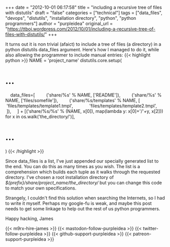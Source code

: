 +++
date = "2012-10-01 06:17:58"
title = "including a recursive tree of files with distutils"
draft = "false"
categories = ["technical"]
tags = ["data_files", "devops", "distutils", "installation directory", "python", "python programmers"]
author = "purpleidea"
original_url = "https://ttboj.wordpress.com/2012/10/01/including-a-recursive-tree-of-files-with-distutils/"
+++

It turns out it is non trivial (afaict) to include a tree of files (a directory) in a python distutils data_files argument. Here's how I managed to do it, while also allowing the programmer to include manual entries:
{{< highlight python >}}
NAME = 'project_name'
distutils.core.setup(
# ...
    data_files=[
        ('share/%s' % NAME, ['README']),
        ('share/%s' % NAME, ['files/somefile']),
        ('share/%s/templates' % NAME, [
            'files/templates/template1.tmpl',
            'files/templates/template2.tmpl',
        ]),
    ] + [('share/%s/%s' % (NAME, x[0]), map(lambda y: x[0]+'/'+y, x[2])) for x in os.walk('the_directory/')],
# ...
)
{{< /highlight >}}

Since data_files is a list, I've just appended our specially generated list to the end. You can do this as many times as you wish. The list is a comprehension which builds each tuple as it walks through the requested directory. I've chosen a root installation directory of <em>${prefix}/share/project_name/the_directory/</em> but you can change this code to match your own specifications.

Strangely, I couldn't find this solution when searching the Internets, so I had to write it myself. Perhaps my google-fu is weak, and maybe this post needs to get some linkage to help out the rest of us python programmers.

Happy hacking,
James

{{< m9rx-hire-james >}}
{{< mastodon-follow-purpleidea >}}
{{< twitter-follow-purpleidea >}}
{{< github-support-purpleidea >}}
{{< patreon-support-purpleidea >}}
